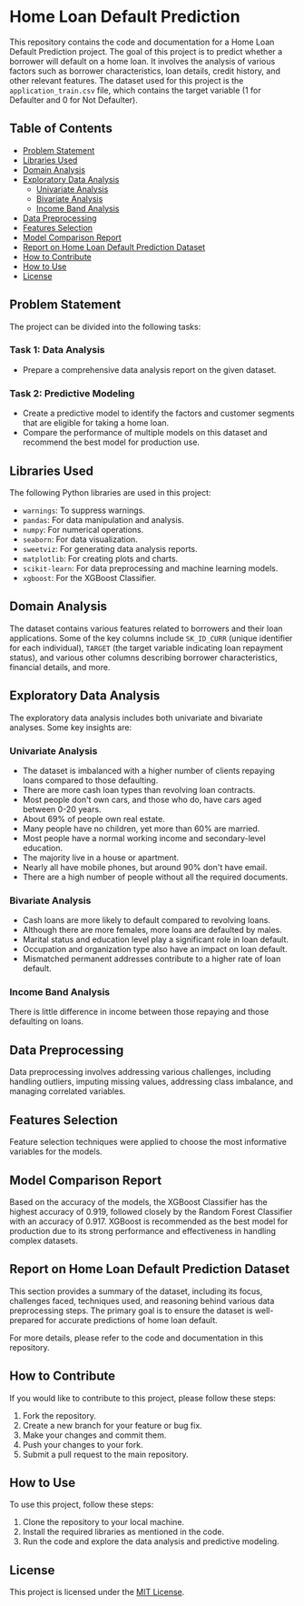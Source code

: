 # Home Loan Default Prediction

This repository contains the code and documentation for a Home Loan Default Prediction project. The goal of this project is to predict whether a borrower will default on a home loan. It involves the analysis of various factors such as borrower characteristics, loan details, credit history, and other relevant features. The dataset used for this project is the `application_train.csv` file, which contains the target variable (1 for Defaulter and 0 for Not Defaulter).

## Table of Contents
- [Problem Statement](#problem-statement)
- [Libraries Used](#libraries-used)
- [Domain Analysis](#domain-analysis)
- [Exploratory Data Analysis](#exploratory-data-analysis)
  - [Univariate Analysis](#univariate-analysis)
  - [Bivariate Analysis](#bivariate-analysis)
  - [Income Band Analysis](#income-band-analysis)
- [Data Preprocessing](#data-preprocessing)
- [Features Selection](#features-selection)
- [Model Comparison Report](#model-comparison-report)
- [Report on Home Loan Default Prediction Dataset](#report-on-home-loan-default-prediction-dataset)
- [How to Contribute](#how-to-contribute)
- [How to Use](#how-to-use)
- [License](#license)

## Problem Statement

The project can be divided into the following tasks:

### Task 1: Data Analysis
- Prepare a comprehensive data analysis report on the given dataset.

### Task 2: Predictive Modeling
- Create a predictive model to identify the factors and customer segments that are eligible for taking a home loan.
- Compare the performance of multiple models on this dataset and recommend the best model for production use.

## Libraries Used

The following Python libraries are used in this project:
- `warnings`: To suppress warnings.
- `pandas`: For data manipulation and analysis.
- `numpy`: For numerical operations.
- `seaborn`: For data visualization.
- `sweetviz`: For generating data analysis reports.
- `matplotlib`: For creating plots and charts.
- `scikit-learn`: For data preprocessing and machine learning models.
- `xgboost`: For the XGBoost Classifier.

## Domain Analysis

The dataset contains various features related to borrowers and their loan applications. Some of the key columns include `SK_ID_CURR` (unique identifier for each individual), `TARGET` (the target variable indicating loan repayment status), and various other columns describing borrower characteristics, financial details, and more.

## Exploratory Data Analysis

The exploratory data analysis includes both univariate and bivariate analyses. Some key insights are:

### Univariate Analysis
- The dataset is imbalanced with a higher number of clients repaying loans compared to those defaulting.
- There are more cash loan types than revolving loan contracts.
- Most people don't own cars, and those who do, have cars aged between 0-20 years.
- About 69% of people own real estate.
- Many people have no children, yet more than 60% are married.
- Most people have a normal working income and secondary-level education.
- The majority live in a house or apartment.
- Nearly all have mobile phones, but around 90% don't have email.
- There are a high number of people without all the required documents.

### Bivariate Analysis
- Cash loans are more likely to default compared to revolving loans.
- Although there are more females, more loans are defaulted by males.
- Marital status and education level play a significant role in loan default.
- Occupation and organization type also have an impact on loan default.
- Mismatched permanent addresses contribute to a higher rate of loan default.

### Income Band Analysis
There is little difference in income between those repaying and those defaulting on loans.

## Data Preprocessing

Data preprocessing involves addressing various challenges, including handling outliers, imputing missing values, addressing class imbalance, and managing correlated variables.

## Features Selection

Feature selection techniques were applied to choose the most informative variables for the models.

## Model Comparison Report

Based on the accuracy of the models, the XGBoost Classifier has the highest accuracy of 0.919, followed closely by the Random Forest Classifier with an accuracy of 0.917. XGBoost is recommended as the best model for production due to its strong performance and effectiveness in handling complex datasets.

## Report on Home Loan Default Prediction Dataset

This section provides a summary of the dataset, including its focus, challenges faced, techniques used, and reasoning behind various data preprocessing steps. The primary goal is to ensure the dataset is well-prepared for accurate predictions of home loan default.

For more details, please refer to the code and documentation in this repository.

## How to Contribute

If you would like to contribute to this project, please follow these steps:
1. Fork the repository.
2. Create a new branch for your feature or bug fix.
3. Make your changes and commit them.
4. Push your changes to your fork.
5. Submit a pull request to the main repository.

## How to Use

To use this project, follow these steps:
1. Clone the repository to your local machine.
2. Install the required libraries as mentioned in the code.
3. Run the code and explore the data analysis and predictive modeling.

## License

This project is licensed under the [MIT License](LICENSE).
